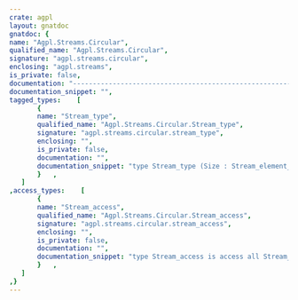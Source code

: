 ```yaml
---
crate: agpl
layout: gnatdoc
gnatdoc: {
name: "Agpl.Streams.Circular",
qualified_name: "Agpl.Streams.Circular",
signature: "agpl.streams.circular",
enclosing: "agpl.streams",
is_private: false,
documentation: "----------------------------------------------------------------------\n Stream_type                                                        --\n----------------------------------------------------------------------\n  The size of the intermediate buffer is the maximum non-read data we\n  can have:",
documentation_snippet: "",
tagged_types:    [
       {
       name: "Stream_type",
       qualified_name: "Agpl.Streams.Circular.Stream_type",
       signature: "agpl.streams.circular.stream_type",
       enclosing: "",
       is_private: false,
       documentation: "",
       documentation_snippet: "type Stream_type (Size : Stream_element_count) is new\n   Streams.Observable.Stream_Type with private;",
       }   ,
   ]
,access_types:    [
       {
       name: "Stream_access",
       qualified_name: "Agpl.Streams.Circular.Stream_access",
       signature: "agpl.streams.circular.stream_access",
       enclosing: "",
       is_private: false,
       documentation: "",
       documentation_snippet: "type Stream_access is access all Stream_type;",
       }   ,
   ]
,}
---
```

